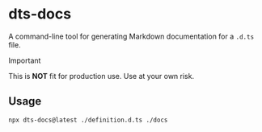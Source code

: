 # dts-docs

A command-line tool for generating Markdown documentation for a `.d.ts` file.

> [!IMPORTANT]
> This is **NOT** fit for production use. Use at your own risk.

## Usage

```bash
npx dts-docs@latest ./definition.d.ts ./docs
```
